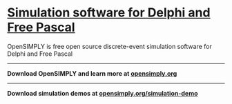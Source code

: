 # [Simulation software for Delphi and Free Pascal](https://github.com/opensimply/OpenSIMPLY/)
OpenSIMPLY is free open source discrete-event simulation software for Delphi and Free Pascal
***
**Download OpenSIMPLY and learn more at [opensimply.org](https://opensimply.org/)** 
***
**Download simulation demos at [opensimply.org/simulation-demo](https://opensimply.org/simulation-demo.php)**
